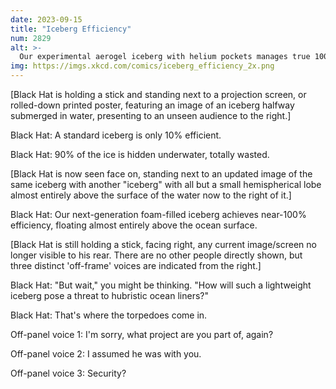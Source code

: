 ```yaml
---
date: 2023-09-15
title: "Iceberg Efficiency"
num: 2829
alt: >-
  Our experimental aerogel iceberg with helium pockets manages true 100% efficiency, barely touching the water, and it can even lift off of the surface and fly to more efficiently pursue fleeing hubristic liners.
img: https://imgs.xkcd.com/comics/iceberg_efficiency_2x.png
---
```

[Black Hat is holding a stick and standing next to a projection screen, or rolled-down printed poster, featuring an image of an iceberg halfway submerged in water, presenting to an unseen audience to the right.]

Black Hat: A standard iceberg is only 10% efficient.

Black Hat: 90% of the ice is hidden underwater, totally wasted.

[Black Hat is now seen face on, standing next to an updated image of the same iceberg with another "iceberg" with all but a small hemispherical lobe almost entirely above the surface of the water now to the right of it.]

Black Hat: Our next-generation foam-filled iceberg achieves near-100% efficiency, floating almost entirely above the ocean surface.

[Black Hat is still holding a stick, facing right, any current image/screen no longer visible to his rear. There are no other people directly shown, but three distinct 'off-frame' voices are indicated from the right.]

Black Hat: "But wait," you might be thinking. "How will such a lightweight iceberg pose a threat to hubristic ocean liners?"

Black Hat: That's where the torpedoes come in.

Off-panel voice 1: I'm sorry, what project are you part of, again?

Off-panel voice 2: I assumed he was with you.

Off-panel voice 3: Security?
